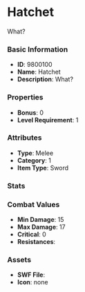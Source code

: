 # Hatchet

What?

### Basic Information

- **ID**: 9800100
- **Name**: Hatchet
- **Description**: What?

### Properties

- **Bonus**: 0
- **Level Requirement**: 1

### Attributes

- **Type**: Melee     
- **Category**: 1
- **Item Type**: Sword

### Stats


### Combat Values

- **Min Damage**: 15
- **Max Damage**: 17
- **Critical**: 0
- **Resistances**: 

### Assets

- **SWF File**: 
- **Icon**: none

